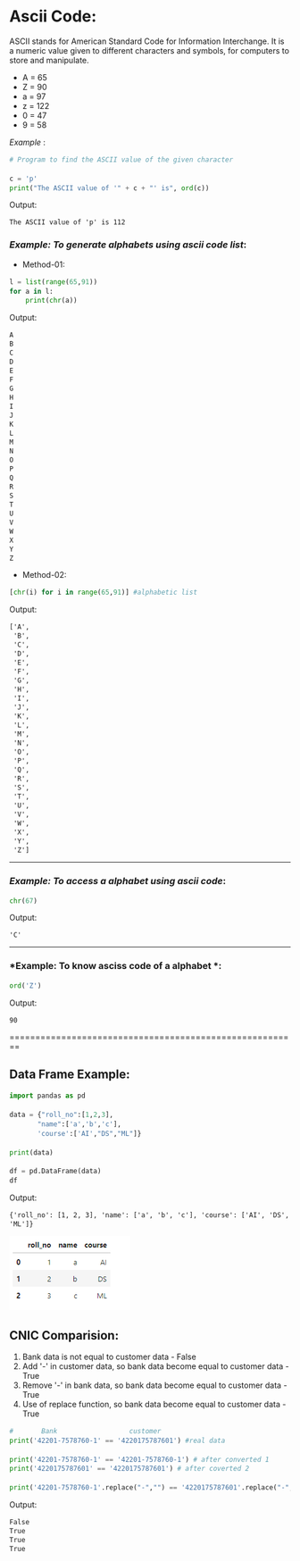 # Ascii Code:
ASCII stands for American Standard Code for Information Interchange. It is a numeric value given to different characters and symbols, for computers to store and manipulate.
* A = 65
* Z = 90
* a = 97
* z = 122
* 0 = 47
* 9 = 58

*Example* :
```python
# Program to find the ASCII value of the given character

c = 'p'
print("The ASCII value of '" + c + "' is", ord(c))
```

Output:
```
The ASCII value of 'p' is 112
```

### *Example: To generate alphabets using ascii code list*:

* Method-01:
```python
l = list(range(65,91))
for a in l:
    print(chr(a))
```

Output:
```
A
B
C
D
E
F
G
H
I
J
K
L
M
N
O
P
Q
R
S
T
U
V
W
X
Y
Z
```

* Method-02:
```python
[chr(i) for i in range(65,91)] #alphabetic list
```

Output:
```
['A',
 'B',
 'C',
 'D',
 'E',
 'F',
 'G',
 'H',
 'I',
 'J',
 'K',
 'L',
 'M',
 'N',
 'O',
 'P',
 'Q',
 'R',
 'S',
 'T',
 'U',
 'V',
 'W',
 'X',
 'Y',
 'Z']
```
---
### *Example: To access a alphabet using ascii code*:

```python
chr(67)
```

Output:
```
'C'
```
---
### *Example: To know asciss code of a alphabet *:

```python
ord('Z')
```

Output:
```
90
```
========================================================

## Data Frame Example:
```python
import pandas as pd

data = {"roll_no":[1,2,3],
       "name":['a','b','c'],
       'course':['AI',"DS","ML"]}

print(data)

df = pd.DataFrame(data)
df
```

Output:
```
{'roll_no': [1, 2, 3], 'name': ['a', 'b', 'c'], 'course': ['AI', 'DS', 'ML']}
```
<img src="pandas.png" class="img-responsive" alt=""> </div>

## CNIC Comparision:

1. Bank data is not equal to customer data - False
2. Add '-' in customer data, so bank data become equal to customer data - True
3. Remove '-' in bank data, so bank data become equal to customer data - True
4. Use of replace function, so bank data become equal to customer data - True

```python
#       Bank                  customer
print('42201-7578760-1' == '4220175787601') #real data

print('42201-7578760-1' == '42201-7578760-1') # after converted 1
print('4220175787601' == '4220175787601') # after coverted 2

print('42201-7578760-1'.replace("-","") == '4220175787601'.replace("-","")) #3
```

Output:
```
False
True
True
True
```